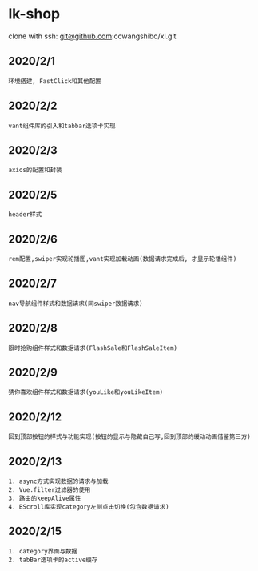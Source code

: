 # lk-shop
clone with ssh:  git@github.com:ccwangshibo/xl.git
## 2020/2/1
```
环境搭建, FastClick和其他配置
```
## 2020/2/2
```
vant组件库的引入和tabbar选项卡实现
```
## 2020/2/3
```
axios的配置和封装
```
## 2020/2/5
```
header样式
```
## 2020/2/6
```
rem配置,swiper实现轮播图,vant实现加载动画(数据请求完成后, 才显示轮播组件)
```
## 2020/2/7
```
nav导航组件样式和数据请求(同swiper数据请求)
```
## 2020/2/8
```
限时抢购组件样式和数据请求(FlashSale和FlashSaleItem)
```
## 2020/2/9
```
猜你喜欢组件样式和数据请求(youLike和youLikeItem)
```
## 2020/2/12
```
回到顶部按钮的样式与功能实现(按钮的显示与隐藏自己写,回到顶部的缓动动画借鉴第三方)
```
## 2020/2/13
```
1. async方式实现数据的请求与加载
2. Vue.filter过滤器的使用
3. 路由的keepAlive属性
4. BScroll库实现category左侧点击切换(包含数据请求)
```
## 2020/2/15
```
1. category界面与数据
2. tabBar选项卡的active缓存
```